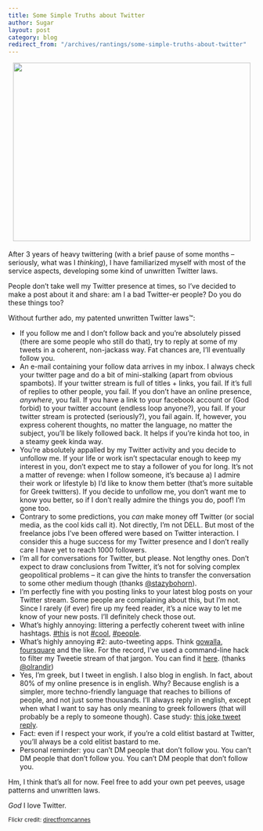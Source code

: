 ```yaml
---
title: Some Simple Truths about Twitter
author: Sugar
layout: post
category: blog
redirect_from: "/archives/rantings/some-simple-truths-about-twitter"
---
```

<div class="img" style="margin: 0 auto 18px; text-align: center">
  <a href="http://www.flickr.com/photos/directfromcannes/3657862198/"><img src="http://farm4.static.flickr.com/3579/3657862198_9ffc4393ea_o.jpg" alt="" width="485" height="364" /></a>
</div>

After 3 years of heavy twittering (with a brief pause of some months &#8211; seriously, what was I *thinking*), I have familiarized myself with most of the service aspects, developing some kind of unwritten Twitter laws.

People don&#8217;t take well my Twitter presence at times, so I&#8217;ve decided to make a post about it and share: am I a bad Twitter-er people? Do you do these things too?

Without further ado, my patented unwritten Twitter laws™:

*   If you follow me and I don&#8217;t follow back and you&#8217;re absolutely pissed (there are some people who still do that), try to reply at some of my tweets in a coherent, non-jackass way. Fat chances are, I&#8217;ll eventually follow you.
*   An e-mail containing your follow data arrives in my inbox. I always check your twitter page and do a bit of mini-stalking (apart from obvious spambots). If your twitter stream is full of titles + links, you fail. If it&#8217;s full of replies to other people, you fail. If you don&#8217;t have an online presence, *anywhere*, you fail. If you have a link to your facebook account or (God forbid) to your twitter account (endless loop anyone?), you fail. If your twitter stream is protected (seriously?), you fail again. If, however, you express coherent thoughts, no matter the language, no matter the subject, you&#8217;ll be likely followed back. It helps if you&#8217;re kinda hot too, in a steamy geek kinda way.
*   You&#8217;re absolutely appalled by my Twitter activity and you decide to unfollow me. If your life or work isn&#8217;t spectacular enough to keep my interest in you, don&#8217;t expect me to stay a follower of you for long. It&#8217;s not a matter of revenge: when I follow someone, it&#8217;s because a) I admire their work or lifestyle b) I&#8217;d like to know them better (that&#8217;s more suitable for Greek twitters). If you decide to unfollow me, you don&#8217;t want me to know you better, so if I don&#8217;t really admire the things you do, poof! I&#8217;m gone too.
*   Contrary to some predictions, you *can* make money off Twitter (or social media, as the cool kids call it). Not directly, I&#8217;m not DELL. But most of the freelance jobs I&#8217;ve been offered were based on Twitter interaction. I consider this a huge success for my Twitter presence and I don&#8217;t really care I have yet to reach 1000 followers.
*   I&#8217;m all for conversations for Twitter, but please. Not lengthy ones. Don&#8217;t expect to draw conclusions from Twitter, it&#8217;s not for solving complex geopolitical problems &#8211; it can give the hints to transfer the conversation to some other medium though (thanks [@stazybohorn][1]).
*   I&#8217;m perfectly fine with you posting links to your latest blog posts on your Twitter stream. Some people are complaining about this, but I&#8217;m not. Since I rarely (if ever) fire up my feed reader, it&#8217;s a nice way to let me know of your new posts. I&#8217;ll definitely check those out.
*   What&#8217;s highly annoying: littering a perfectly coherent tweet with inline hashtags. [#this][2] is not [#cool][3], [#people][4].
*   What&#8217;s highly annoying #2: auto-tweeting apps. Think [gowalla][5], [foursquare][6] and the like. For the record, I&#8217;ve used a command-line hack to filter my Tweetie stream of that jargon. You can find it [here][7]. (thanks [@olrandir][8])
*   Yes, I&#8217;m greek, but I tweet in english. I also blog in english. In fact, about 80% of my online presence is in english. Why? Because english is a simpler, more techno-friendly language that reaches to billions of people, and not just some thousands. I&#8217;ll always reply in english, except when what I want to say has only meaning to greek followers (that will probably be a reply to someone though). Case study: [this joke tweet reply][9].
*   Fact: even if I respect your work, if you&#8217;re a cold elitist bastard at Twitter, you&#8217;ll always be a cold elitist bastard to me.
*   Personal reminder: you can&#8217;t DM people that don&#8217;t follow you. You can&#8217;t DM people that don&#8217;t follow you. You can&#8217;t DM people that don&#8217;t follow you.

Hm, I think that&#8217;s all for now. Feel free to add your own pet peeves, usage patterns and unwritten laws.

*God* I love Twitter.

<small>Flickr credit: <a href="http://www.flickr.com/photos/directfromcannes/">directfromcannes</a></small>

 [1]: http://twitter.com/stazybohorn
 [2]: http://search.twitter.com/search?q=%23this
 [3]: http://search.twitter.com/search?q=%23cool
 [4]: http://search.twitter.com/search?q=%23people
 [5]: http://gowalla.com/
 [6]: http://foursquare.com/
 [7]: http://atebits.posterous.com/test-filtering-in-tweetie-for-mac
 [8]: http://twitter.com/olrandir
 [9]: http://twitter.com/sugarenia/status/8146356795
